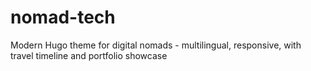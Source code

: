 # nomad-tech
Modern Hugo theme for digital nomads - multilingual, responsive, with travel timeline and portfolio showcase
